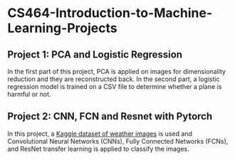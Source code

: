 # CS464-Introduction-to-Machine-Learning-Projects

## Project 1: PCA and Logistic Regression

In the first part of this project, PCA is applied on images for dimensionality reduction and they are reconstructed back. In the second part, a logistic regression model is trained on a CSV file to determine whether a plane is harmful or not.

## Project 2: CNN, FCN and Resnet with Pytorch

In this project, a [Kaggle dataset of weather images](https://www.kaggle.com/datasets/pratik2901/multiclass-weather-dataset) is used and Convolutional Neural Networks (CNNs), Fully Connected Networks (FCNs), and ResNet transfer learning is applied to classify the images.
